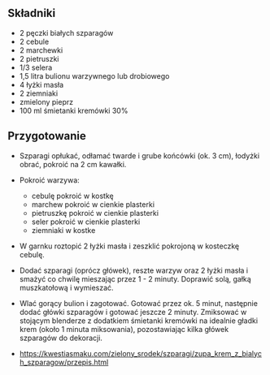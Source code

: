 ## Składniki

* 2 pęczki białych szparagów
* 2 cebule
* 2 marchewki
* 2 pietruszki
* 1/3 selera
* 1,5 litra bulionu warzywnego lub drobiowego
* 4 łyżki masła
* 2 ziemniaki
* zmielony pieprz
* 100 ml śmietanki kremówki 30%


## Przygotowanie
* Szparagi opłukać, odłamać twarde i grube końcówki (ok. 3 cm), łodyżki obrać, pokroić na 2 cm kawałki.
* Pokroić warzywa:
    - cebulę pokroić w kostkę
    - marchew pokroić w cienkie plasterki
    - pietruszkę pokroić w cienkie plasterki
    - seler pokroić w cienkie plasterki
    - ziemniaki w kostke
* W garnku roztopić 2 łyżki masła i zeszklić pokrojoną w kosteczkę cebulę.
* Dodać szparagi (oprócz główek), reszte warzyw oraz 2 łyżki masła i smażyć co chwilę mieszając przez 1 - 2 minuty. Doprawić solą, gałką muszkatołową i wymieszać.
* Wlać gorący bulion i zagotować. Gotować przez ok. 5 minut, następnie dodać główki szparagów i gotować jeszcze 2 minuty. Zmiksować w stojącym blenderze z dodatkiem śmietanki kremówki na idealnie gładki krem (około 1 minuta miksowania), pozostawiając kilka główek szparagów do dekoracji.


* https://kwestiasmaku.com/zielony_srodek/szparagi/zupa_krem_z_bialych_szparagow/przepis.html
